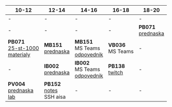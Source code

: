 | 10-12 | 12-14 | 14-16 | 16-18 | 18-20 |
| --- | --- | --- | --- | --- |
| - | - | - | - | - |
| - | - | - | - | **PB071** <br> [prednaska](https://is.muni.cz/auth/el/fi/jaro2021/PB071/um/prednasky/) |
| **PB071** <br> [25-st-1000](https://discord.com/channels/686960338746605568/815661266211045386) <br> [materialy](https://www.fi.muni.cz/pb071/seminars/) | **MB151** <br> [prednaska](https://is.muni.cz/auth/el/fi/jaro2021/MB151/index-WOhNcl.qwarp) | **MB151** <br> MS Teams <br> [odpovednik](https://is.muni.cz/auth/elearning/test_pruchod_el_student?jen_predmet=1323783) | **VB036** <br> MS Teams | - |
| - | **IB002** <br> [prednaska](https://is.muni.cz/auth/el/fi/jaro2021/IB002/um/video_prednasky/) | **IB002** <br> MS Teams <br> [odpovednik](https://is.muni.cz/auth/elearning/test_pruchod_el_student?jen_predmet=1323745) | **PB138** <br> [twitch](https://www.twitch.tv/vexfalard) | - |
| **PV004** <br> [prednaska](https://is.muni.cz/auth/el/fi/jaro2021/PV004/um/prednasky/) <br> [lab](https://is.muni.cz/auth/edutools/brandejs/pv004lab) | **PB152** <br> [notes](https://is.muni.cz/auth/el/fi/jaro2021/PB152cv/um/text/pb152.notes.pdf) <br> SSH aisa | - | - | - |
